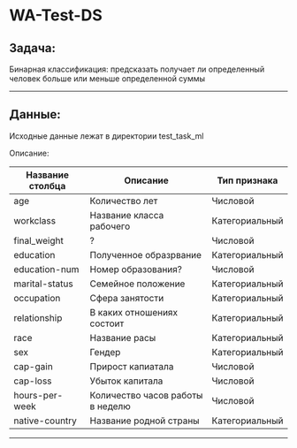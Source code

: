 # WA-Test-DS

## __Задача__:

Бинарная классификация: предсказать получает ли определенный человек больше или меньше определенной суммы

------------------------------------------------------------------------------------------------------------------

## __Данные__: 

Исходные данные лежат в директории test_task_ml

Описание:

| Название столбца | Описание | Тип признака |
| ------ | ------ | ------ |
| age | Количество лет | Числовой |
| workclass | Название класса рабочего | Категориальный |
| final_weight | ? | Числовой |
| education | Полученное образрвание | Категориальный |
| education-num | Номер образования? | Числовой |
| marital-status | Семейное положение | Категориальный |
| occupation | Сфера занятости | Категориальный |
| relationship | В каких отношениях состоит | Категориальный |
| race | Название расы | Категориальный |
| sex | Гендер | Категориальный |
| cap-gain | Прирост капиатала | Числовой |
| cap-loss | Убыток капитала | Числовой |
| hours-per-week | Количество часов работы в неделю | Числовой |
| native-country | Название родной страны | Категориальный |

------------------------------------------------------------------------------------------------------------------
